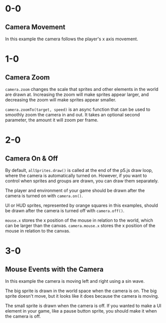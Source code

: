 # 0-0

## Camera Movement

In this example the camera follows the player's x axis movement.

# 1-0

## Camera Zoom

`camera.zoom` changes the scale that sprites and other elements in the world are drawn at. Increasing the zoom will make sprites appear larger, and decreasing the zoom will make sprites appear smaller.

`camera.zoomTo(target, speed)` is an async function that can be used to smoothly zoom the camera in and out. It takes an optional second parameter, the amount it will zoom per frame.

# 2-0

## Camera On & Off

By default, `allSprites.draw()` is called at the end of the p5.js draw loop, where the camera is automatically turned on. However, if you want to control when sprites and groups are drawn, you can draw them separately.

The player and environment of your game should be drawn after the camera is turned on with `camera.on()`.

UI or HUD sprites, represented by orange squares in this examples, should be drawn after the camera is turned off with `camera.off()`.

`mouse.x` stores the x position of the mouse in relation to the world, which can be larger than the canvas. `camera.mouse.x` stores the x position of the mouse in relation to the canvas.

# 3-0

## Mouse Events with the Camera

In this example the camera is moving left and right using a sin wave.

The big sprite is drawn in the world space when the camera is on. The big sprite doesn't move, but it looks like it does because the camera is moving.

The small sprite is drawn when the camera is off. If you wanted to make a UI element in your game, like a pause button sprite, you should make it when the camera is off.
